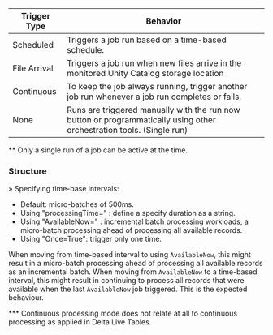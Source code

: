 
| Trigger Type | Behavior                                                                                                              |
| ------------ | --------------------------------------------------------------------------------------------------------------------- |
| Scheduled    | Triggers a job run based on a time-based schedule.                                                                    |
| File Arrival | Triggers a job run when new files arrive in the monitored Unity Catalog storage location                              |
| Continuous   | To keep the job always running, trigger another job run whenever a job run completes or fails.                        |
| None         | Runs are triggered manually with the run now button or programmatically using other orchestration tools. (Single run) |
** Only a single run of a job can be active at the time. 

### Structure 

»  Specifying time-base intervals:
* Default: micro-batches of 500ms.
* Using "processingTime=" : define a specify duration as a string. 
* Using "AvailableNow=" : incremental batch processing workloads, a micro-batch processing ahead of processing all available records.
* Using "Once=True": trigger only one time. 

When moving from time-based interval to using `AvailableNow`, this might result in a micro-batch processing ahead of processing all available records as an incremental batch. When moving from `AvailableNow` to a time-based interval, this might result in continuing to process all records that were available when the last `AvailableNow` job triggered. This is the expected behaviour.

*** Continuous processing mode does not relate at all to continuous processing as applied in Delta Live Tables.

